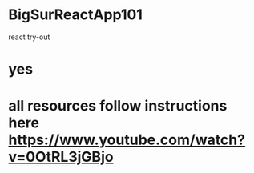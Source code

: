 # BigSurReactApp101
react try-out 

# yes
# all resources follow instructions here https://www.youtube.com/watch?v=0OtRL3jGBjo
